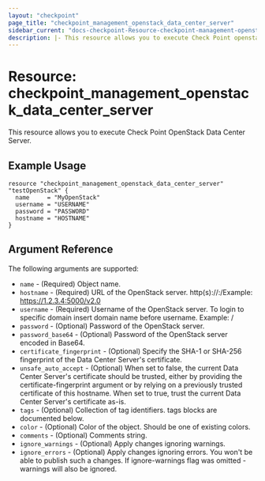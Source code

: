 ```yaml
---
layout: "checkpoint"
page_title: "checkpoint_management_openstack_data_center_server"
sidebar_current: "docs-checkpoint-Resource-checkpoint-management-openstack-data-center-server"
description: |- This resource allows you to execute Check Point openstack data center server.
---
```


# Resource: checkpoint_management_openstack_data_center_server

This resource allows you to execute Check Point OpenStack Data Center Server.

## Example Usage

```hcl
resource "checkpoint_management_openstack_data_center_server" "testOpenStack" {
  name     = "MyOpenStack"
  username = "USERNAME"
  password = "PASSWORD"
  hostname = "HOSTNAME"
}
```

## Argument Reference

The following arguments are supported:

* `name` - (Required) Object name.
* `hostname` - (Required) URL of the OpenStack server. http(s)://<host>:<port>/<version>Example: https://1.2.3.4:5000/v2.0
* `username` - (Required) Username of the OpenStack server. To login to specific domain insert domain name before username. Example: <domain>/<username>
* `password` - (Optional)  Password of the OpenStack server.
* `password_base64` - (Optional) Password of the OpenStack server encoded in Base64.
* `certificate_fingerprint` - (Optional) Specify the SHA-1 or SHA-256 fingerprint of the Data Center Server's certificate.
* `unsafe_auto_accept` - (Optional) When set to false, the current Data Center Server's certificate should be trusted, either by providing the certificate-fingerprint argument or by relying on a previously trusted certificate of this hostname. When set to true, trust the current Data Center Server's certificate as-is.
* `tags` - (Optional) Collection of tag identifiers. tags blocks are documented below.
* `color` - (Optional) Color of the object. Should be one of existing colors.
* `comments` - (Optional) Comments string.
* `ignore_warnings` - (Optional) Apply changes ignoring warnings.
* `ignore_errors` - (Optional) Apply changes ignoring errors. You won't be able to publish such a changes. If ignore-warnings flag was omitted - warnings will also be ignored.
